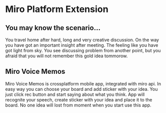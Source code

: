 # Miro Platform Extension

## You may know the scenario...

You travel home after hard, long and very creative discussion. On the way you have got an important insight after meeting. The feeling like you have got light from sky. You see discussing problem from another point, but you afraid that you will not remember this gold idea tommorow. 

## Miro Voice Memos

Miro Voice Memos is crossplatform mobile app, integrated with miro api. In easy way you can choose your board and add sticker with your idea. You just click rec button and start saying about what you think. App will recognite your speech, create sticker with your idea and place it to the board. No one idea will lost from moment when you start use this app.
